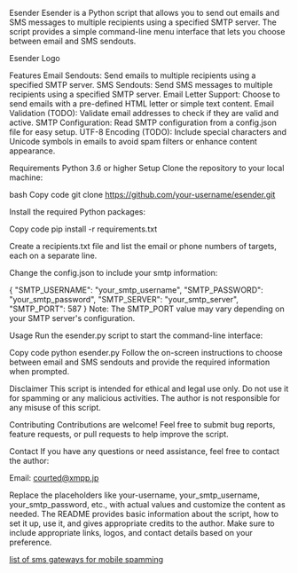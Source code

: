 Esender
Esender is a Python script that allows you to send out emails and SMS messages to multiple recipients using a specified SMTP server. The script provides a simple command-line menu interface that lets you choose between email and SMS sendouts.

Esender Logo

Features
Email Sendouts: Send emails to multiple recipients using a specified SMTP server.
SMS Sendouts: Send SMS messages to multiple recipients using a specified SMTP server.
Email Letter Support: Choose to send emails with a pre-defined HTML letter or simple text content.
Email Validation (TODO): Validate email addresses to check if they are valid and active.
SMTP Configuration: Read SMTP configuration from a config.json file for easy setup.
UTF-8 Encoding (TODO): Include special characters and Unicode symbols in emails to avoid spam filters or enhance content appearance.

Requirements
Python 3.6 or higher
Setup
Clone the repository to your local machine:

bash
Copy code
git clone https://github.com/your-username/esender.git

Install the required Python packages:

Copy code
pip install -r requirements.txt

Create a recipients.txt file and list the email or phone numbers of targets, each on a separate line.

Change the config.json to include your smtp information:

{
    "SMTP_USERNAME": "your_smtp_username",
    "SMTP_PASSWORD": "your_smtp_password",
    "SMTP_SERVER": "your_smtp_server",
    "SMTP_PORT": 587
}
Note: The SMTP_PORT value may vary depending on your SMTP server's configuration.

Usage
Run the esender.py script to start the command-line interface:

Copy code
python esender.py
Follow the on-screen instructions to choose between email and SMS sendouts and provide the required information when prompted.

Disclaimer
This script is intended for ethical and legal use only. Do not use it for spamming or any malicious activities. The author is not responsible for any misuse of this script.

Contributing
Contributions are welcome! Feel free to submit bug reports, feature requests, or pull requests to help improve the script.

Contact
If you have any questions or need assistance, feel free to contact the author:

Email: courted@xmpp.jp


Replace the placeholders like your-username, your_smtp_username, your_smtp_password, etc., with actual values and customize the content as needed. The README provides basic information about the script, how to set it up, use it, and gives appropriate credits to the author. Make sure to include appropriate links, logos, and contact details based on your preference.

[list of sms gateways for mobile spamming](https://en.wikipedia.org/wiki/SMS_gateway)
